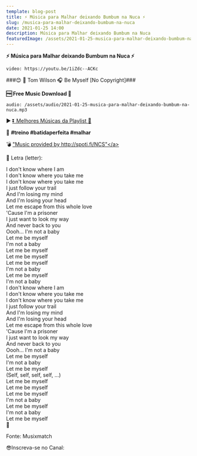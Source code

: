 ```yaml
---
template: blog-post
title: ⚡ Música para Malhar deixando Bumbum na Nuca ⚡
slug: /musica-para-malhar-deixando-bumbum-na-nuca
date: 2021-01-25 14:00
description: Música para Malhar deixando Bumbum na Nuca
featuredImage: /assets/2021-01-25-musica-para-malhar-deixando-bumbum-na-nuca.jpg
---
```

**⚡ Música para Malhar deixando Bumbum na Nuca ⚡**

<!-- #1: Embed through web URL -->
`video: https://youtu.be/1iZdc--ACKc`

###😊 🎤 Tom Wilson 🎧 Be Myself [No Copyright]###

**🆓 Free Music Download 🔽**

`audio: /assets/audio/2021-01-25-musica-para-malhar-deixando-bumbum-na-nuca.mp3`

▶ <a href='https://www.youtube.com/watch?v=WBrEy85Q5W4&list=PLM1nZ8E73E3Pvwma0mKPruAnPQkHsQCl7' rel="nofollow noopener noreferrer" target="_blank">⏬ Melhores Músicas da Playlist 💙</a>
 
🎼 **#treino #batidaperfeita #malhar**

💣 <a href='http://spoti.fi/NCS' rel="nofollow noopener noreferrer" target="_blank">"Music provided by http://spoti.fi/NCS"</a>

🎼 Letra (letter):

I don't know where I am<br />
I don't know where you take me<br />
I don't know where you take me<br />
I just follow your trail<br />
And I'm losing my mind<br />
And I'm losing your head<br />
Let me escape from this whole love<br />
'Cause I'm a prisoner<br />
I just want to look my way<br />
And never back to you<br />
Oooh... I'm not a baby<br />
Let me be myself<br />
I'm not a baby<br />
Let me be myself<br />
Let me be myself<br />
Let me be myself<br />
I'm not a baby<br />
Let me be myself<br />
I'm not a baby<br />
I don't know where I am<br />
I don't know where you take me<br />
I don't know where you take me<br />
I just follow your trail<br />
And I'm losing my mind<br />
And I'm losing your head<br />
Let me escape from this whole love<br />
'Cause I'm a prisoner<br />
I just want to look my way<br />
And never back to you<br />
Oooh... I'm not a baby<br />
Let me be myself<br />
I'm not a baby<br />
Let me be myself<br />
(Self, self, self, self, ...)<br />
Let me be myself<br />
Let me be myself<br />
Let me be myself<br />
I'm not a baby<br />
Let me be myself<br />
I'm not a baby<br />
Let me be myself<br />
🎼

Fonte: Musixmatch

😎Inscreva-se no Canal: <a href='https://batidaperfeita.confira.link/youtube' rel="nofollow noopener noreferrer" target="_blank"></a>